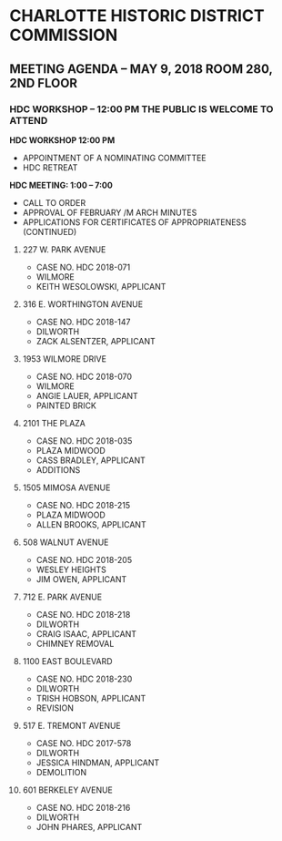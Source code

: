 # CHARLOTTE HISTORIC DISTRICT COMMISSION

## MEETING AGENDA – MAY 9, 2018 ROOM 280, 2ND FLOOR

### HDC WORKSHOP – 12:00 PM THE PUBLIC IS WELCOME TO ATTEND

**HDC WORKSHOP 12:00 PM**

- APPOINTMENT OF A NOMINATING COMMITTEE
- HDC RETREAT

**HDC MEETING: 1:00 – 7:00**

- CALL TO ORDER
- APPROVAL OF FEBRUARY /M ARCH MINUTES
- APPLICATIONS FOR CERTIFICATES OF APPROPRIATENESS (CONTINUED)

1. 227 W. PARK AVENUE 
   - CASE NO. HDC 2018-071 
   - WILMORE 
   - KEITH WESOLOWSKI, APPLICANT

2. 316 E. WORTHINGTON AVENUE 
   - CASE NO. HDC 2018-147 
   - DILWORTH 
   - ZACK ALSENTZER, APPLICANT

3. 1953 WILMORE DRIVE 
   - CASE NO. HDC 2018-070 
   - WILMORE 
   - ANGIE LAUER, APPLICANT
   - PAINTED BRICK

4. 2101 THE PLAZA 
   - CASE NO. HDC 2018-035 
   - PLAZA MIDWOOD 
   - CASS BRADLEY, APPLICANT
   - ADDITIONS

5. 1505 MIMOSA AVENUE 
   - CASE NO. HDC 2018-215 
   - PLAZA MIDWOOD 
   - ALLEN BROOKS, APPLICANT

6. 508 WALNUT AVENUE 
   - CASE NO. HDC 2018-205 
   - WESLEY HEIGHTS 
   - JIM OWEN, APPLICANT

7. 712 E. PARK AVENUE 
   - CASE NO. HDC 2018-218 
   - DILWORTH 
   - CRAIG ISAAC, APPLICANT
   - CHIMNEY REMOVAL

8. 1100 EAST BOULEVARD 
   - CASE NO. HDC 2018-230 
   - DILWORTH 
   - TRISH HOBSON, APPLICANT
   - REVISION

9. 517 E. TREMONT AVENUE 
   - CASE NO. HDC 2017-578 
   - DILWORTH 
   - JESSICA HINDMAN, APPLICANT
   - DEMOLITION

10. 601 BERKELEY AVENUE 
    - CASE NO. HDC 2018-216 
    - DILWORTH 
    - JOHN PHARES, APPLICANT
